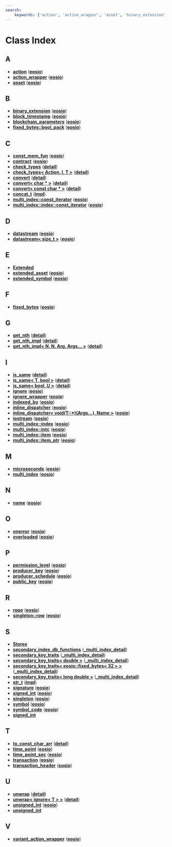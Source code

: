 ```yaml
---
search:
    keywords: ['action', 'action_wrapper', 'asset', 'binary_extension', 'block_timestamp', 'blockchain_parameters', 'fixed_bytes::bool_pack', 'const_mem_fun', 'contract', 'check_types', 'check_types< Action, I, T >', 'convert', 'convert< char * >', 'convert< const char * >', 'concat_t', 'multi_index::const_iterator', 'multi_index::index::const_iterator', 'datastream', 'datastream< size_t >', 'Extended', 'extended_asset', 'extended_symbol', 'fixed_bytes', 'get_nth', 'get_nth_impl', 'get_nth_impl< N, N, Arg, Args... >', 'is_same', 'is_same< T, bool >', 'is_same< bool, U >', 'ignore', 'ignore_wrapper', 'indexed_by', 'inline_dispatcher', 'inline_dispatcher< void(T::*)(Args...), Name >', 'iostream', 'multi_index::index', 'multi_index::intc', 'multi_index::item', 'multi_index::item_ptr', 'microseconds', 'multi_index', 'name', 'onerror', 'overloaded', 'permission_level', 'producer_key', 'producer_schedule', 'public_key', 'rope', 'singleton::row', 'Stores', 'secondary_index_db_functions', 'secondary_key_traits', 'secondary_key_traits< double >', 'secondary_key_traits< eosio::fixed_bytes< 32 > >', 'secondary_key_traits< long double >', 'str_t', 'signature', 'signed_int', 'singleton', 'symbol', 'symbol_code', 'signed_int', 'to_const_char_arr', 'time_point', 'time_point_sec', 'transaction', 'transaction_header', 'unwrap', 'unwrap< ignore< T > >', 'unsigned_int', 'unsigned_int', 'variant_action_wrapper']
---
```


# Class Index

## A

* [**action**](structeosio_1_1action.md) ([**eosio**](namespaceeosio.md))
* [**action\_wrapper**](structeosio_1_1action__wrapper.md) ([**eosio**](namespaceeosio.md))
* [**asset**](structeosio_1_1asset.md) ([**eosio**](namespaceeosio.md))


## B

* [**binary\_extension**](classeosio_1_1binary__extension.md) ([**eosio**](namespaceeosio.md))
* [**block\_timestamp**](classeosio_1_1block__timestamp.md) ([**eosio**](namespaceeosio.md))
* [**blockchain\_parameters**](structeosio_1_1blockchain__parameters.md) ([**eosio**](namespaceeosio.md))
* [**fixed\_bytes::bool\_pack**](structeosio_1_1fixed__bytes_1_1bool__pack.md) ([**eosio**](namespaceeosio.md))


## C

* [**const\_mem\_fun**](structeosio_1_1const__mem__fun.md) ([**eosio**](namespaceeosio.md))
* [**contract**](classeosio_1_1contract.md) ([**eosio**](namespaceeosio.md))
* [**check\_types**](structeosio_1_1detail_1_1check__types.md) ([**detail**](namespaceeosio_1_1detail.md))
* [**check\_types< Action, I, T >**](structeosio_1_1detail_1_1check__types_3_01_action_00_01_i_00_01_t_01_4.md) ([**detail**](namespaceeosio_1_1detail.md))
* [**convert**](structeosio_1_1detail_1_1convert.md) ([**detail**](namespaceeosio_1_1detail.md))
* [**convert< char \* >**](structeosio_1_1detail_1_1convert_3_01char_01_5_01_4.md) ([**detail**](namespaceeosio_1_1detail.md))
* [**convert< const char \* >**](structeosio_1_1detail_1_1convert_3_01const_01char_01_5_01_4.md) ([**detail**](namespaceeosio_1_1detail.md))
* [**concat\_t**](structeosio_1_1impl_1_1concat__t.md) ([**impl**](namespaceeosio_1_1impl.md))
* [**multi\_index::const\_iterator**](structeosio_1_1multi__index_1_1const__iterator.md) ([**eosio**](namespaceeosio.md))
* [**multi\_index::index::const\_iterator**](structeosio_1_1multi__index_1_1index_1_1const__iterator.md) ([**eosio**](namespaceeosio.md))


## D

* [**datastream**](classeosio_1_1datastream.md) ([**eosio**](namespaceeosio.md))
* [**datastream< size\_t >**](classeosio_1_1datastream_3_01size__t_01_4.md) ([**eosio**](namespaceeosio.md))


## E

* [**Extended**](struct_extended.md)
* [**extended\_asset**](structeosio_1_1extended__asset.md) ([**eosio**](namespaceeosio.md))
* [**extended\_symbol**](classeosio_1_1extended__symbol.md) ([**eosio**](namespaceeosio.md))


## F

* [**fixed\_bytes**](classeosio_1_1fixed__bytes.md) ([**eosio**](namespaceeosio.md))


## G

* [**get\_nth**](structeosio_1_1detail_1_1get__nth.md) ([**detail**](namespaceeosio_1_1detail.md))
* [**get\_nth\_impl**](structeosio_1_1detail_1_1get__nth__impl.md) ([**detail**](namespaceeosio_1_1detail.md))
* [**get\_nth\_impl< N, N, Arg, Args... >**](structeosio_1_1detail_1_1get__nth__impl_3_01_n_00_01_n_00_01_arg_00_01_args_8_8_8_01_4.md) ([**detail**](namespaceeosio_1_1detail.md))


## I

* [**is\_same**](structeosio_1_1detail_1_1is__same.md) ([**detail**](namespaceeosio_1_1detail.md))
* [**is\_same< T, bool >**](structeosio_1_1detail_1_1is__same_3_01_t_00_01bool_01_4.md) ([**detail**](namespaceeosio_1_1detail.md))
* [**is\_same< bool, U >**](structeosio_1_1detail_1_1is__same_3_01bool_00_01_u_01_4.md) ([**detail**](namespaceeosio_1_1detail.md))
* [**ignore**](structeosio_1_1ignore.md) ([**eosio**](namespaceeosio.md))
* [**ignore\_wrapper**](structeosio_1_1ignore__wrapper.md) ([**eosio**](namespaceeosio.md))
* [**indexed\_by**](structeosio_1_1indexed__by.md) ([**eosio**](namespaceeosio.md))
* [**inline\_dispatcher**](structeosio_1_1inline__dispatcher.md) ([**eosio**](namespaceeosio.md))
* [**inline\_dispatcher< void(T::\*)(Args...), Name >**](structeosio_1_1inline__dispatcher_3_01void_07_t_1_1_5_08_07_args_8_8_8_08_00_01_name_01_4.md) ([**eosio**](namespaceeosio.md))
* [**iostream**](classeosio_1_1iostream.md) ([**eosio**](namespaceeosio.md))
* [**multi\_index::index**](structeosio_1_1multi__index_1_1index.md) ([**eosio**](namespaceeosio.md))
* [**multi\_index::intc**](structeosio_1_1multi__index_1_1intc.md) ([**eosio**](namespaceeosio.md))
* [**multi\_index::item**](structeosio_1_1multi__index_1_1item.md) ([**eosio**](namespaceeosio.md))
* [**multi\_index::item\_ptr**](structeosio_1_1multi__index_1_1item__ptr.md) ([**eosio**](namespaceeosio.md))


## M

* [**microseconds**](classeosio_1_1microseconds.md) ([**eosio**](namespaceeosio.md))
* [**multi\_index**](classeosio_1_1multi__index.md) ([**eosio**](namespaceeosio.md))


## N

* [**name**](structeosio_1_1name.md) ([**eosio**](namespaceeosio.md))


## O

* [**onerror**](structeosio_1_1onerror.md) ([**eosio**](namespaceeosio.md))
* [**overloaded**](structeosio_1_1overloaded.md) ([**eosio**](namespaceeosio.md))


## P

* [**permission\_level**](structeosio_1_1permission__level.md) ([**eosio**](namespaceeosio.md))
* [**producer\_key**](structeosio_1_1producer__key.md) ([**eosio**](namespaceeosio.md))
* [**producer\_schedule**](structeosio_1_1producer__schedule.md) ([**eosio**](namespaceeosio.md))
* [**public\_key**](structeosio_1_1public__key.md) ([**eosio**](namespaceeosio.md))


## R

* [**rope**](classeosio_1_1rope.md) ([**eosio**](namespaceeosio.md))
* [**singleton::row**](structeosio_1_1singleton_1_1row.md) ([**eosio**](namespaceeosio.md))


## S

* [**Stores**](struct_stores.md)
* [**secondary\_index\_db\_functions**](structeosio_1_1__multi__index__detail_1_1secondary__index__db__functions.md) ([**\_multi\_index\_detail**](namespaceeosio_1_1__multi__index__detail.md))
* [**secondary\_key\_traits**](structeosio_1_1__multi__index__detail_1_1secondary__key__traits.md) ([**\_multi\_index\_detail**](namespaceeosio_1_1__multi__index__detail.md))
* [**secondary\_key\_traits< double >**](structeosio_1_1__multi__index__detail_1_1secondary__key__traits_3_01double_01_4.md) ([**\_multi\_index\_detail**](namespaceeosio_1_1__multi__index__detail.md))
* [**secondary\_key\_traits< eosio::fixed\_bytes< 32 > >**](structeosio_1_1__multi__index__detail_1_1secondary__key__traits_3_01eosio_1_1fixed__bytes_3_0132_01_4_01_4.md) ([**\_multi\_index\_detail**](namespaceeosio_1_1__multi__index__detail.md))
* [**secondary\_key\_traits< long double >**](structeosio_1_1__multi__index__detail_1_1secondary__key__traits_3_01long_01double_01_4.md) ([**\_multi\_index\_detail**](namespaceeosio_1_1__multi__index__detail.md))
* [**str\_t**](structeosio_1_1impl_1_1str__t.md) ([**impl**](namespaceeosio_1_1impl.md))
* [**signature**](structeosio_1_1signature.md) ([**eosio**](namespaceeosio.md))
* [**signed\_int**](structeosio_1_1signed__int.md) ([**eosio**](namespaceeosio.md))
* [**singleton**](classeosio_1_1singleton.md) ([**eosio**](namespaceeosio.md))
* [**symbol**](classeosio_1_1symbol.md) ([**eosio**](namespaceeosio.md))
* [**symbol\_code**](classeosio_1_1symbol__code.md) ([**eosio**](namespaceeosio.md))
* [**signed\_int**](structsigned__int.md)


## T

* [**to\_const\_char\_arr**](structeosio_1_1detail_1_1to__const__char__arr.md) ([**detail**](namespaceeosio_1_1detail.md))
* [**time\_point**](classeosio_1_1time__point.md) ([**eosio**](namespaceeosio.md))
* [**time\_point\_sec**](classeosio_1_1time__point__sec.md) ([**eosio**](namespaceeosio.md))
* [**transaction**](classeosio_1_1transaction.md) ([**eosio**](namespaceeosio.md))
* [**transaction\_header**](classeosio_1_1transaction__header.md) ([**eosio**](namespaceeosio.md))


## U

* [**unwrap**](structeosio_1_1detail_1_1unwrap.md) ([**detail**](namespaceeosio_1_1detail.md))
* [**unwrap< ignore< T > >**](structeosio_1_1detail_1_1unwrap_3_01ignore_3_01_t_01_4_01_4.md) ([**detail**](namespaceeosio_1_1detail.md))
* [**unsigned\_int**](structeosio_1_1unsigned__int.md) ([**eosio**](namespaceeosio.md))
* [**unsigned\_int**](structunsigned__int.md)


## V

* [**variant\_action\_wrapper**](structeosio_1_1variant__action__wrapper.md) ([**eosio**](namespaceeosio.md))


